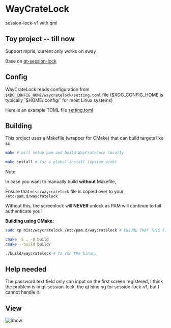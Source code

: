 # WayCrateLock

session-lock-v1 with qml

## Toy project -- till now
Support mpris, current only works on sway

Base on [qt-session-lock](https://github.com/waycrate/qt-session-lock)

## Config

WayCrateLock reads configuration from `$XDG_CONFIG_HOME/waycratelock/setting.toml` file ($XDG_CONFIG_HOME is typically `$HOME/.config/` for most Linux systems)

Here is an example TOML file [setting.toml](./assets/config/setting.toml)

## Building

This project uses a Makefile (wrapper for CMake) that can build targets like so:

```bash
make # will setup pam and build WayCrateLock locally

make install # for a global install (system wide)
```

> [!NOTE]
> 
> In case you want to manually build **without** Makefile,
> 
> Ensure that `misc/waycratelock` file is copied over to your `/etc/pam.d/waycratelock`
> 
> Without this, the screenlock will **NEVER** unlock as PAM will continue to fail authenticate you!
> 

**Building using CMake:**

```bash
sudo cp misc/waycratelock /etc/pam.d/waycratelock # ENSURE THAT THIS FILE EXISTS IN /etc/pam.d!!

cmake -S . -B build 
cmake --build build/

./build/waycratelock # to run the binary
```

## Help needed

The password text field only can input on the first screen registered, I think the problem is in qt-session-lock, the qt binding for session-lock-v1, but I cannot handle it.

## View
![Show](images/shown.png)
